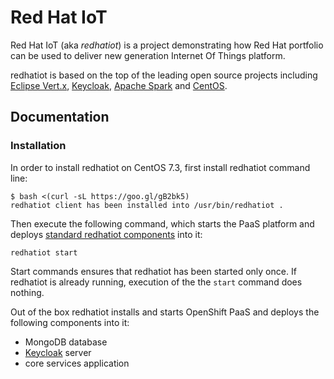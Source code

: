 # Red Hat IoT

Red Hat IoT (aka *redhatiot*) is a project demonstrating how Red Hat portfolio can be used to deliver new generation
Internet Of Things platform.

redhatiot is based on the top of the leading open source projects including [Eclipse Vert.x](http://vertx.io/),
[Keycloak](http://www.keycloak.org), [Apache Spark](http://spark.apache.org/) and [CentOS](https://www.centos.org/).

## Documentation

### Installation

In order to install redhatiot on CentOS 7.3, first install redhatiot command line:

    $ bash <(curl -sL https://goo.gl/gB2bk5)
    redhatiot client has been installed into /usr/bin/redhatiot .

Then execute the following command, which starts the PaaS platform and deploys [standard redhatiot components](installation.md) into it:

    redhatiot start

Start commands ensures that redhatiot has been started only once. If redhatiot is already running, execution of the the `start` command does nothing.

Out of the box redhatiot installs and starts OpenShift PaaS and deploys the following components into it:
- MongoDB database
- [Keycloak](http://www.keycloak.org) server
- core services application